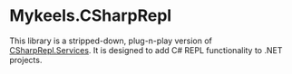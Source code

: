 # Mykeels.CSharpRepl

This library is a stripped-down, plug-n-play version of [CSharpRepl.Services](https://github.com/waf/CSharpRepl/tree/bd79130d49c06736a2d5f4d56ac7643889ad2328/CSharpRepl.Services). It is designed to add C# REPL functionality to .NET projects.
